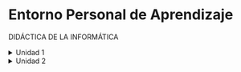 # Entorno Personal de Aprendizaje 

DIDÁCTICA DE LA INFORMÁTICA

<details>
  <summary>Unidad 1</summary>
  - [Semana 1](unidad1/semana1.md)
  - [Semana 2](unidad1/semana2.md)
  - [Semana 3](unidad1/semana3.md)
</details>
<details>
  <summary>Unidad 2</summary>
  - [Semana 1](unidad1/semana1.md)
  - [Semana 2](unidad1/semana2.md)
  - [Semana 3](unidad1/semana3.md)
</details>

